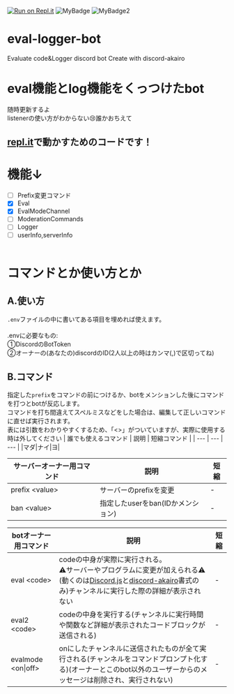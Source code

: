 [replit]:https://repl.it<br>
[djs]:https://discord.js.org/#/docs/main/stable/general/welcome<br>
[akairo]:https://discord-akairo.github.io/#/
[![Run on Repl.it](https://repl.it/badge/github/Aiueokashi/eval-logger-bot)](https://repl.it/github/Aiueokashi/eval-logger-bot)
![MyBadge](https://img.shields.io/badge/まだ-制作途中-orange)
![MyBadge2](https://img.shields.io/badge/Under-Constructing-yellow)
# eval-logger-bot
Evaluate code&amp;Logger discord bot Create with discord-akairo <br>
# eval機能とlog機能をくっつけたbot
随時更新するよ<br>
listenerの使い方がわからない:cry:誰かおちえて
## [repl.it][replit]で動かすためのコードです！

# 機能↓
- [ ] Prefix変更コマンド
- [x] Eval
- [x] EvalModeChannel
- [ ] ModerationCommands
- [ ] Logger
- [ ] userInfo,serverInfo
<br><br>

# コマンドとか使い方とか
## A.使い方
`.env`ファイルの中に書いてある項目を埋めれば使えます。<br><br>
.envに必要なもの:<br>
①DiscordのBotToken<br>
②オーナーの(あなたの)discordのID(2人以上の時はカンマ(,)で区切ってね)<br>
## B.コマンド
指定した`prefix`をコマンドの前につけるか、botをメンションした後にコマンドを打つとbotが反応します。<br>
コマンドを打ち間違えてスペルミスなどをした場合は、編集して正しいコマンドに直せば実行されます。<br>
表には引数をわかりやすくするため、「<>」がついていますが、実際に使用する時は外してください
| 誰でも使えるコマンド | 説明 | 短縮コマンド |
| --- | --- | --- |
|マダ|ナイ|ヨ|

|サーバーオーナー用コマンド|説明|短縮|
|---|---|---|
|prefix \<value>|サーバーのprefixを変更|-|
|ban \<value>|指定したuserをban(IDかメンション)|-|
  
|botオーナー用コマンド|説明|短縮|
|---|---|---|
|eval \<code>|codeの中身が実際に実行される。<br>:warning:サーバーやプログラムに変更が加えられる:warning:<br>(動くのは[Discord.js][djs]と[discord-akairo][akairo]書式のみ)チャンネルに実行した際の詳細が表示されない|-|
|eval2 \<code>|codeの中身を実行する(チャンネルに実行時間や関数など詳細が表示されたコードブロックが送信される)|-|
|evalmode \<on\|off>|onにしたチャンネルに送信されたものが全て実行される(チャンネルをコマンドプロンプト化する)(オーナーとこのbot以外のユーザーからのメッセージは削除され、実行されない)|-|
